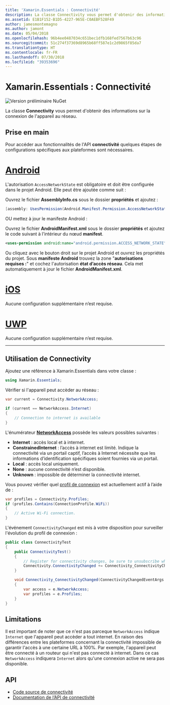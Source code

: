 ```yaml
---
title: 'Xamarin.Essentials : Connectivité'
description: La classe Connectivity vous permet d'obtenir des informations sur la connexion de l'appareil au réseau.
ms.assetid: E1B1F152-B1D5-4227-965E-C0AEBF528F49
author: jamesmontemagno
ms.author: jamont
ms.date: 05/04/2018
ms.openlocfilehash: 96b4ee0487034c651bec1dfb168fed7567b63c96
ms.sourcegitcommit: 51c274f37369d8965b68ff587e1c2d9865f85da7
ms.translationtype: HT
ms.contentlocale: fr-FR
ms.lasthandoff: 07/30/2018
ms.locfileid: "39353696"
---
```

# <a name="xamarinessentials-connectivity"></a>Xamarin.Essentials : Connectivité

![Version préliminaire NuGet](~/media/shared/pre-release.png)

La classe **Connectivity** vous permet d'obtenir des informations sur la connexion de l'appareil au réseau.

## <a name="getting-started"></a>Prise en main

Pour accéder aux fonctionnalités de l'API **connectivité** quelques étapes de configurations spécifiques aux plateformes sont nécessaires.

# <a name="androidtabandroid"></a>[Android](#tab/android)

L'autorisation `AccessNetworkState` est obligatoire et doit être configurée dans le projet Android. Elle peut être ajoutée comme suit :

Ouvrez le fichier **AssemblyInfo.cs** sous le dossier **propriétés** et ajoutez :

```csharp
[assembly: UsesPermission(Android.Manifest.Permission.AccessNetworkState)]
```

OU mettez à jour le manifeste Android :

Ouvrez le fichier **AndroidManifest.xml** sous le dossier **propriétés** et ajoutez le code suivant à l’intérieur du nœud **manifest**.

```xml
<uses-permission android:name="android.permission.ACCESS_NETWORK_STATE" />
```

Ou cliquez avec le bouton droit sur le projet Android et ouvrez les propriétés du projet. Sous **manifeste Android** trouvez la zone "**autorisations requises :**" et cochez l'autorisation **état d’accès réseau**. Cela met automatiquement à jour le fichier **AndroidManifest.xml**.

# <a name="iostabios"></a>[iOS](#tab/ios)

Aucune configuration supplémentaire n’est requise.

# <a name="uwptabuwp"></a>[UWP](#tab/uwp)

Aucune configuration supplémentaire n’est requise.

-----

## <a name="using-connectivity"></a>Utilisation de **Connectivity**

Ajoutez une référence à Xamarin.Essentials dans votre classe :

```csharp
using Xamarin.Essentials;
```

Vérifier si l'appareil peut accèder au réseau :

```csharp
var current = Connectivity.NetworkAccess;

if (current == NetworkAccess.Internet)
{
    // Connection to internet is available
}
```

L'énumérateur **[NetworkAccess](xref:Xamarin.Essentials.NetworkAccess)** possède les valeurs possibles suivantes :

* **Internet** : accès local et à internet.
* **ConstrainedInternet** : l’accès à internet est limité. Indique la connectivité via un portail captif, l’accès à Internet nécessite que les informations d’identification spécifiques soient fournies via un portail.
* **Local** : accès local uniquement.
* **None** : aucune connectivité n’est disponible.
* **Unknown** : impossible de déterminer la connectivité internet.

Vous pouvez vérifier quel [profil de connexion](xref:Xamarin.Essentials.ConnectionProfile) est actuellement actif à l’aide de :

```csharp
var profiles = Connectivity.Profiles;
if (profiles.Contains(ConnectionProfile.WiFi))
{
    // Active Wi-Fi connection.
}
```

L'événement `ConnectivityChanged` est mis à votre disposition pour surveiller l'évolution du profil de connexion :

```csharp
public class ConnectivityTest
{
    public ConnectivityTest()
    {
        // Register for connectivity changes, be sure to unsubscribe when finished
        Connectivity.ConnectivityChanged += Connectivity_ConnectivityChanged;
    }

    void Connectivity_ConnectivityChanged(ConnectivityChangedEventArgs  e)
    {
        var access = e.NetworkAccess;
        var profiles = e.Profiles;
    }
}
```

## <a name="limitations"></a>Limitations

Il est important de noter que ce n'est pas parceque `NetworkAccess` indique `Internet` que l'appareil peut accèder a tout internet. En raison des différences entre les plateformes concernant la connectivité impossible de garantir l'accès à une certaine URL à 100%. Par exemple, l'appareil peut être connecté à un routeur qui n'est pas connecté à internet. Dans ce cas `NetworkAccess` indiquera `Internet` alors qu'une connexion active ne sera pas disponible.

## <a name="api"></a>API

* [Code source de connectivité](https://github.com/xamarin/Essentials/tree/master/Xamarin.Essentials/Connectivity)
* [Documentation de l’API de connectivité](xref:Xamarin.Essentials.Connectivity)
